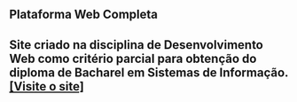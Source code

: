 ## Plataforma Web Completa
## Site criado na disciplina de Desenvolvimento Web como critério parcial para obtenção do diploma de Bacharel em Sistemas de Informação. [[Visite o site]](https://ritogomes.vercel.app)
